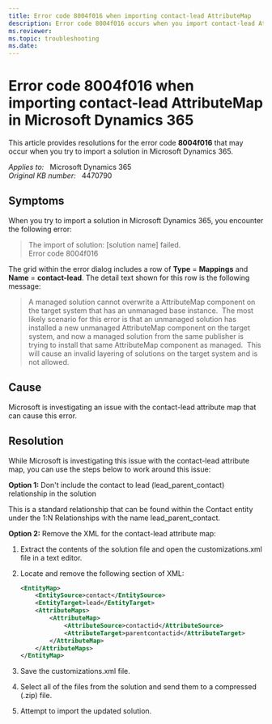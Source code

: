 ```yaml
---
title: Error code 8004f016 when importing contact-lead AttributeMap
description: Error code 8004f016 occurs when you import contact-lead AttributeMap in Microsoft Dynamics 365.
ms.reviewer: 
ms.topic: troubleshooting
ms.date: 
---
```

# Error code 8004f016 when importing contact-lead AttributeMap in Microsoft Dynamics 365

This article provides resolutions for the error code **8004f016** that may occur when you try to import a solution in Microsoft Dynamics 365.

_Applies to:_ &nbsp; Microsoft Dynamics 365  
_Original KB number:_ &nbsp; 4470790

## Symptoms

When you try to import a solution in Microsoft Dynamics 365, you encounter the following error:

> The import of solution: [solution name] failed.  
Error code 8004f016

The grid within the error dialog includes a row of **Type** = **Mappings** and **Name** = **contact-lead**. The detail text shown for this row is the following message:

> A managed solution cannot overwrite a AttributeMap component on the target system that has an unmanaged base instance.  The most likely scenario for this error is that an unmanaged solution has installed a new unmanaged AttributeMap component on the target system, and now a managed solution from the same publisher is trying to install that same AttributeMap component as managed.  This will cause an invalid layering of solutions on the target system and is not allowed.

## Cause

Microsoft is investigating an issue with the contact-lead attribute map that can cause this error.

## Resolution

While Microsoft is investigating this issue with the contact-lead attribute map, you can use the steps below to work around this issue:

**Option 1:** Don't include the contact to lead (lead_parent_contact) relationship in the solution

This is a standard relationship that can be found within the Contact entity under the 1:N Relationships with the name lead_parent_contact.

**Option 2:** Remove the XML for the contact-lead attribute map:

1. Extract the contents of the solution file and open the customizations.xml file in a text editor.
2. Locate and remove the following section of XML:

    ```xml
    <EntityMap>
        <EntitySource>contact</EntitySource>
        <EntityTarget>lead</EntityTarget>
        <AttributeMaps>
            <AttributeMap>
                <AttributeSource>contactid</AttributeSource>
                <AttributeTarget>parentcontactid</AttributeTarget>
            </AttributeMap>
        </AttributeMaps>
    </EntityMap>
    ```

3. Save the customizations.xml file.
4. Select all of the files from the solution and send them to a compressed (.zip) file.
5. Attempt to import the updated solution.
